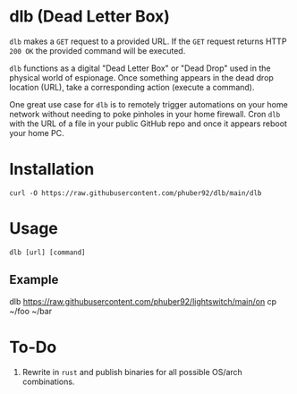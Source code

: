 # dlb (Dead Letter Box)

`dlb` makes a `GET` request to a provided URL. If the `GET` request returns HTTP `200 OK` the provided command will be executed.

`dlb` functions as a digital "Dead Letter Box" or "Dead Drop" used in the physical world of espionage. Once something appears in the dead drop location (URL), take a corresponding action (execute a command).

One great use case for `dlb` is to remotely trigger automations on your home network without needing to poke pinholes in your home firewall. Cron `dlb` with the URL of a file in your public GitHub repo and once it appears reboot your home PC.

# Installation

```
curl -O https://raw.githubusercontent.com/phuber92/dlb/main/dlb
```

# Usage

```
dlb [url] [command]
```

## Example

dlb https://raw.githubusercontent.com/phuber92/lightswitch/main/on cp ~/foo ~/bar

# To-Do

1. Rewrite in `rust` and publish binaries for all possible OS/arch combinations.
